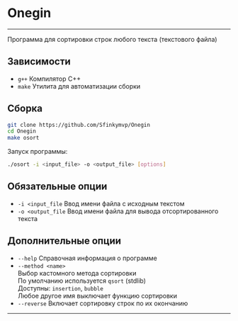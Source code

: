 # Onegin

---

Программа для сортировки строк любого текста (текстового файла)

## Зависимости

- `g++` Компилятор C++
- `make` Утилита для автоматизации сборки

## Сборка

```bash
git clone https://github.com/Sfinkymvp/Onegin
cd Onegin
make osort
```

Запуск программы:

```bash
./osort -i <input_file> -o <output_file> [options]
```

## Обязательные опции

- `-i <input_file`   Ввод имени файла с исходным текстом
- `-o <output_file`  Ввод имени файла для вывода отсортированного текста

## Дополнительные опции

- `--help`           Справочная информация о программе
- `--method <name>`  
                     Выбор кастомного метода сортировки   
                     По умолчанию используется `qsort` (stdlib)  
                     Доступны: `insertion`, `bubble`  
                     Любое другое имя выключает функцию сортировки  
- `--reverse`        Включает сортировку строк по их окончанию

--- 


